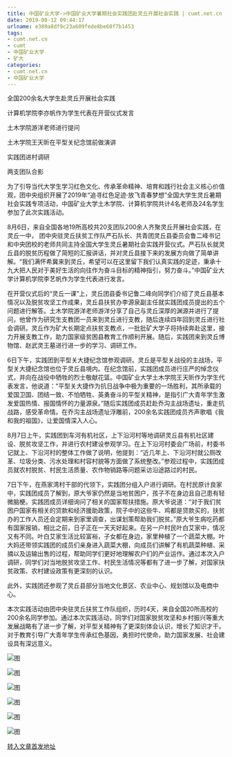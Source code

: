 ```yaml
---
title: 中国矿业大学->中国矿业大学暑期社会实践团赴灵丘开展社会实践 | cumt.net.cn
date: 2019-08-12 09:44:17
urlname: e389a8df9c23a609fede8be60f7b1453
tags: 
- cumt.net.cn
- cumt
- 中国矿业大学
- 矿大
categories:
- cumt.net.cn
- 中国矿业大学
---
```



全国200余名大学生赴灵丘开展社会实践

计算机学院李亦帆作为学生代表在开营仪式发言

土木学院游洋老师进行提问

土木学院王天昕在平型关纪念馆前做演讲

实践团进村调研 

两支团队合影

为了引导当代大学生学习红色文化、传承革命精神、培育和践行社会主义核心价值观，团中央组织开展了2019年“追寻红色足迹·放飞青春梦想”全国大学生灵丘暑期社会实践专项活动，中国矿业大学土木学院、计算机学院共计4名老师及24名学生参加了此次实践活动。

8月6日，来自全国各地19所高校共20支团队200余人齐聚灵丘开展社会实践，在灵丘一中， 团中央驻灵丘扶贫工作队严石队长、共青团灵丘县委员会鲁二峰书记和中央团校的老师共同主持全国大学生灵丘暑期社会实践开营仪式。严石队长就灵丘县的脱贫历程做了简短的汇报讲话，并对灵丘县接下来的发展方向做了简单讲解。“我们满怀希冀来到灵丘，希望可以在这里留下我们认真实践的足迹，秉承十九大把人民对于美好生活的向往作为奋斗目标的精神指引，努力奋斗。”中国矿业大学计算机学院李艺帆作为学生代表进行发言。

在开营仪式后的“灵丘一课”上，灵丘团县委书记鲁二峰向同学们介绍了灵丘县基本情况以及脱贫攻坚工作成果，灵丘县扶贫办李源泉副主任就实践团成员提出的五个问题进行解答。土木学院游洋老师游洋分享了自己与灵丘深厚的渊源并进行了提问，他曾作为研究生支教团一员来到灵丘进行支教，随后连续四年回到灵丘进行社会调研。灵丘作为矿大长期定点扶贫支教点，一批批矿大学子将持续奔赴这里，接力开展支教工作，助力国家级贫困县教育工作顺利开展。随后，实践团来到灵丘博物馆、赵武灵王墓进行进一步的学习、调研工作。

6日下午，实践团到平型关大捷纪念馆参观调研。灵丘是平型关战役的主战场，平型关大捷纪念馆也位于灵丘县境内。在纪念馆前，实践团成员进行庄严的悼念仪式，并向在战役中牺牲的烈士敬献花篮。中国矿业大学土木学院王天昕作为学生代表发言，他说道：“平型关大捷作为抗日战争中极为重要的一场胜利，其所承载的爱国卫国、团结一致、不怕牺牲、英勇奋斗的平型关精神，是指引广大青年学生激发爱国热情、报国情怀的力量源泉。”随后实践团成员赶赴乔沟主战场遗址，重走抗战路，感受革命情。在乔沟主战场遗址浮雕前，200余名实践团成员齐声歌唱《我和我的祖国》，让爱国情深入人心。

8月7日上午，实践团到车河有机社区，上下沿河村等地调研灵丘县有机社区建设、脱贫攻坚工作，并进行农村建设参观学习。在上下沿河村委会广场前，村委书记就上、下沿河村的整体工作做了说明，他提到：“近几年上、下沿河村就公厕改革、垃圾分类、污水处理和村容村貌等方面做了系统整改。”参观过程中，实践团成员就农村脱贫、村民生活质量、农作物销路等问题采访沿途路过的村民。

7日下午，在燕家湾村干部的代领下，实践团分组入户进行调研。在村民原计良家中，实践团成员了解到，原大爷家仍然是当地贫困户，孩子不在身边且自己患有轻微脑梗。实践团成员详细询问了相关的国家帮扶措施。原大爷说道：“对于我们贫困户国家有相关的贷款和经济援助政策，院子中的这些牛、鸡都是贷款买的，扶贫办的工作人员还会定期来到家里调查，出谋划策帮助我们脱贫。”原大爷生病吃药都有国家报销，相比之前，日子正在一天天好起来。在另一户村民叶白艾家中，情况又有不同。叶白艾家生活比较富裕，子女都在身边，家里种植了一个蔬菜大棚。叶大妈还带领实践团的成员们亲身进入蔬菜大棚，向成员们讲解了有机蔬菜种植、采摘以及运输出售的过程，帮助同学们更好地理解农户们的产业运作。通过本次入户调研，同学们对当地脱贫攻坚工作、村民生活情况等都有了进一步了解，对国家扶贫政策、农村建设政策有更深刻的认识。

此外，实践团还参观了灵丘县部分当地文化景区、农业中心、规划馆以及电商中心。

本次实践活动由团中央驻灵丘扶贫工作队组织，历时4天，来自全国20所高校的200余名同学参加。通过本次实践活动，同学们对国家脱贫攻坚和乡村振兴等重大发展战略有了进一步了解，对平型关精神有了更深刻体会认识，增长了知识才干。对于教育引导广大青年学生传承红色基因，勇担时代使命，助力国家发展、社会建设具有深远意义。



![图](http://xwzx.cumt.edu.cn/_upload/article/images/49/93/3516b63741109052cdea81e20b6c/be4a7873-b585-409d-9559-c82db04a89ad.jpg)

![图](http://xwzx.cumt.edu.cn/_upload/article/images/49/93/3516b63741109052cdea81e20b6c/3ace2f68-8e93-44a0-99f2-5238deea30fe.jpg)

![图](http://xwzx.cumt.edu.cn/_upload/article/images/49/93/3516b63741109052cdea81e20b6c/1c935d5e-515c-4b97-95c2-3deecdcf64e9.jpg)

![图](http://xwzx.cumt.edu.cn/_upload/article/images/49/93/3516b63741109052cdea81e20b6c/f60e51d6-3b92-4f44-ab9b-ea2d3b4c0a71.jpg)

![图](http://xwzx.cumt.edu.cn/_upload/article/images/49/93/3516b63741109052cdea81e20b6c/c7d7d660-054f-4ea1-924c-88186e20869d.jpg)

![图](http://xwzx.cumt.edu.cn/_upload/article/images/49/93/3516b63741109052cdea81e20b6c/b9394e4d-0dc2-4213-a48c-bc0aee03166b.jpg)

[转入文章首发地址](http://xwzx.cumt.edu.cn/2c/87/c523a535687/page.htm)